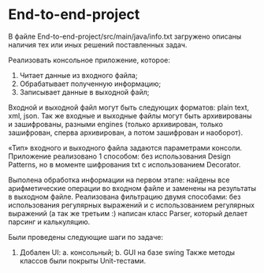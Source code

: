 # End-to-end-project
В файле End-to-end-project/src/main/java/info.txt загружено описаны наличия тех или иных решений поставленных задач.

 Pеализовать консольное приложение, которое:
1)  Читает данные из входного файла;
2)  Обрабатывает полученную информацию;
3)  Записывает данные в выходной файл;
 
Входной и выходной файл могут быть следующих форматов: plain text, xml, json. Так же входные и выходные файлы могут быть архивированы и зашифрованы, разными engines (только архивирован, только зашифрован, сперва архивирован, а потом зашифрован и наоборот).
 
«Тип» входного и выходного файла задаются параметрами консоли.
Приложение реализовано 1 способом: без использования Design Patterns, но в моменте шифрования txt c использованием Decorator.
 
Выполена обработка информации на первом этапе: найдены все арифметические операции во входном файле и заменены на результаты в выходном файле.
Реализована фильтрацию двумя способами: без использования регулярных выражений и с использованием регулярных выражений (а так же третьим :) написан класс Parser,
который  делает  парсинг и калькуляцию. 
 
Были проведены следующие шаги по  задаче:
1)  Добален UI:
a.  консольный;
b.  GUI на базе swing
Также методы классов были покрыты Unit-тестами.

 
